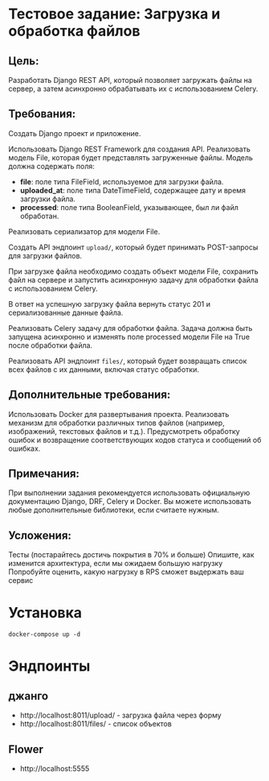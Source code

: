 # Тестовое задание: Загрузка и обработка файлов
## Цель:
Разработать Django REST API, который позволяет загружать файлы на сервер, а затем асинхронно обрабатывать их с использованием Celery.
## Требования:
Создать Django проект и приложение.


Использовать Django REST Framework для создания API.
Реализовать модель File, которая будет представлять загруженные файлы. Модель должна содержать поля:

- __file__: поле типа FileField, используемое для загрузки файла.
- __uploaded_at__: поле типа DateTimeField, содержащее дату и время загрузки файла.
- __processed__: поле типа BooleanField, указывающее, был ли файл обработан.

Реализовать сериализатор для модели File.

Создать API эндпоинт `upload/`, который будет принимать POST-запросы для загрузки файлов.

При загрузке файла необходимо создать объект модели File, сохранить файл на сервере и запустить асинхронную задачу для обработки файла с использованием Celery. 

В ответ на успешную загрузку файла вернуть статус 201 и сериализованные данные файла.

Реализовать Celery задачу для обработки файла. Задача должна быть запущена асинхронно и изменять поле processed модели File на True после обработки файла.

Реализовать API эндпоинт `files/`, который будет возвращать список всех файлов с их данными, включая статус обработки.


## Дополнительные требования:
Использовать Docker для развертывания проекта.
Реализовать механизм для обработки различных типов файлов (например, изображений, текстовых файлов и т.д.).
Предусмотреть обработку ошибок и возвращение соответствующих кодов статуса и сообщений об ошибках.
## Примечания:
При выполнении задания рекомендуется использовать официальную документацию Django, DRF, Celery и Docker.
Вы можете использовать любые дополнительные библиотеки, если считаете нужным.
## Усложения:
Тесты (постарайтесь достичь покрытия в 70% и больше)
Опишите, как изменится архитектура, если мы ожидаем большую нагрузку
Попробуйте оценить, какую нагрузку в RPS сможет выдержать ваш сервис


# Установка
```shell
docker-compose up -d
```
# Эндпоинты

## джанго
- http://localhost:8011/upload/ - загрузка файла через форму
- http://localhost:8011/files/ - список объектов

## Flower
- http://localhost:5555
